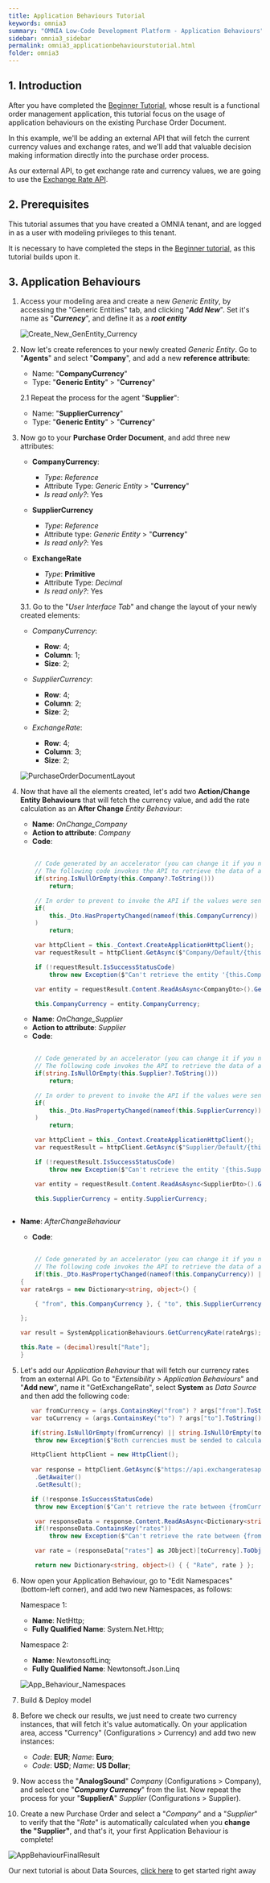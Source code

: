 ```yaml
---
title: Application Behaviours Tutorial
keywords: omnia3
summary: "OMNIA Low-Code Development Platform - Application Behaviours"
sidebar: omnia3_sidebar
permalink: omnia3_applicationbehaviourstutorial.html
folder: omnia3
---
```


## 1. Introduction

After you have completed the [Beginner Tutorial](omnia3_beginnertutorial.html), whose result is a functional order management application, this tutorial focus on the usage of application behaviours on the existing Purchase Order Document.

In this example, we'll be adding an external API that will fetch the current currency values and exchange rates, and we'll add that valuable decision making information directly into the purchase order process.

As our external API, to get exchange rate and currency values, we are going to use the [Exchange Rate API](https://exchangeratesapi.io/).


## 2. Prerequisites

This tutorial assumes that you have created a OMNIA tenant, and are logged in as a user with modeling privileges to this tenant.

It is necessary to have completed the steps in the  [Beginner tutorial](omnia3_beginnertutorial.html), as this tutorial builds upon it.


## 3. Application Behaviours

1. Access your modeling area and create a new *Generic Entity*, by accessing the "Generic Entities" tab, and clicking "***Add New***". Set it's name as "***Currency***", and define it as a ***root entity***

    ![Create_New_GenEntity_Currency](https://raw.githubusercontent.com/OMNIALowCode/omnia3/master/docs/images/tutorials/applicationbehaviours/add_generic_entity_currency.jpg)

2. Now let's create references to your newly created *Generic Entity*. Go to "**Agents**" and select "**Company**", and add a new **reference attribute**:
    - Name: "**CompanyCurrency**"
    - Type: "**Generic Entity**" > "**Currency**" 
    
    2.1 Repeat the process for the agent "**Supplier**":
        
      - Name: "**SupplierCurrency**"
      - Type: "**Generic Entity**" > "**Currency**" 

3. Now go to your **Purchase Order Document**, and add three new attributes:
    - **CompanyCurrency**:
        - *Type*: *Reference* 
        - Attribute Type: *Generic Entity* > "**Currency**" 
        - *Is read only?*: Yes
        
    - **SupplierCurrency** 
        - *Type*: *Reference*
        - Attribute type: *Generic Entity* > "**Currency**"
        - *Is read only?*: Yes
        
    - **ExchangeRate** 
        - *Type*: **Primitive** 
        - Attribute Type: *Decimal* 
        - *Is read only?*: Yes
        
    3.1. Go to the "*User Interface Tab*" and change the layout of your newly created elements:
    - *CompanyCurrency*: 
        - **Row**: 4; 
        - **Column**: 1; 
        - **Size**: 2;
    
    - *SupplierCurrency*: 
        - **Row**: 4; 
        - **Column**: 2; 
        - **Size**: 2;
    
    - *ExchangeRate*: 
        - **Row**: 4; 
        - **Column**: 3; 
        - **Size**: 2;
    
    ![PurchaseOrderDocumentLayout](https://raw.githubusercontent.com/OMNIALowCode/omnia3/master/docs/images/tutorials/applicationbehaviours/document-layout.jpg)

4. Now that have all the elements created, let's add two **Action/Change Entity Behaviours** that will fetch the currency value, and add the rate calculation as an **After Change** *Entity Behaviour*:
    
    - **Name**: *OnChange_Company*
    - **Action to attribute**: *Company*
    - **Code**:
    
    ```C#
       
        // Code generated by an accelerator (you can change it if you need)
        // The following code invokes the API to retrieve the data of an entity and set the values in the current entity
        if(string.IsNullOrEmpty(this.Company?.ToString()))
            return;

        // In order to prevent to invoke the API if the values were sent by the user
        if(
            this._Dto.HasPropertyChanged(nameof(this.CompanyCurrency))  
        )
            return;

        var httpClient = this._Context.CreateApplicationHttpClient();
        var requestResult = httpClient.GetAsync($"Company/Default/{this.Company}").GetAwaiter().GetResult();

        if (!requestResult.IsSuccessStatusCode)
            throw new Exception($"Can't retrieve the entity '{this.Company}'");

        var entity = requestResult.Content.ReadAsAsync<CompanyDto>().GetAwaiter().GetResult();

        this.CompanyCurrency = entity.CompanyCurrency; 
    ```
    
    
    - **Name**: *OnChange_Supplier*
    - **Action to attribute**: *Supplier*
    - **Code**:    
    
    
    ```C#
       
        // Code generated by an accelerator (you can change it if you need)
        // The following code invokes the API to retrieve the data of an entity and set the values in the current entity
        if(string.IsNullOrEmpty(this.Supplier?.ToString()))
            return;

        // In order to prevent to invoke the API if the values were sent by the user
        if(
            this._Dto.HasPropertyChanged(nameof(this.SupplierCurrency))  
        )
            return;

        var httpClient = this._Context.CreateApplicationHttpClient();
        var requestResult = httpClient.GetAsync($"Supplier/Default/{this.Supplier}").GetAwaiter().GetResult();

        if (!requestResult.IsSuccessStatusCode)
            throw new Exception($"Can't retrieve the entity '{this.Supplier}'");

        var entity = requestResult.Content.ReadAsAsync<SupplierDto>().GetAwaiter().GetResult();

        this.SupplierCurrency = entity.SupplierCurrency; 
        
    ```

- **Name**: *AfterChangeBehaviour*
    - **Code**:
    
    ```C#
       
        // Code generated by an accelerator (you can change it if you need)
        // The following code invokes the API to retrieve the data of an entity and set the values in the current entity
        if(this._Dto.HasPropertyChanged(nameof(this.CompanyCurrency)) || this._Dto.HasPropertyChanged(nameof(this.SupplierCurrency)))
    {
    var rateArgs = new Dictionary<string, object>() {

        { "from", this.CompanyCurrency }, { "to", this.SupplierCurrency }

    };

    var result = SystemApplicationBehaviours.GetCurrencyRate(rateArgs);

    this.Rate = (decimal)result["Rate"];
    }
    ```

5. Let's add our *Application Behaviour* that will fetch our currency rates from an external API. Go to "*Extensibility > Application Behaviours*" and "**Add new**", name it "GetExchangeRate", select **System** as *Data Source* and then add the following code:

       
    ```C#
       var fromCurrency = (args.ContainsKey("from") ? args["from"].ToString() : "").ToUpperInvariant();
       var toCurrency = (args.ContainsKey("to") ? args["to"].ToString() : "").ToUpperInvariant(); 

       if(string.IsNullOrEmpty(fromCurrency) || string.IsNullOrEmpty(toCurrency))
        throw new Exception($"Both currencies must be sended to calculate the rate."); 

       HttpClient httpClient = new HttpClient();
       
       var response = httpClient.GetAsync($"https://api.exchangeratesapi.io/latest?base={fromCurrency}&symbols={toCurrency}")
        .GetAwaiter()
        .GetResult();

       if (!response.IsSuccessStatusCode)
        throw new Exception($"Can't retrieve the rate between {fromCurrency} and {toCurrency}");

        var responseData = response.Content.ReadAsAsync<Dictionary<string, object>>().GetAwaiter().GetResult();
        if(!responseData.ContainsKey("rates"))
            throw new Exception($"Can't retrieve the rate between {fromCurrency} and {toCurrency}");
 
        var rate = (responseData["rates"] as JObject)[toCurrency].ToObject<decimal>();

        return new Dictionary<string, object>() { { "Rate", rate } };
    ```   

6. Now open your Application Behaviour, go to "Edit Namespaces" (bottom-left corner), and add two new Namespaces, as follows:

    Namespace 1:
    - **Name**: NetHttp;
    - **Fully Qualified Name**: System.Net.Http;
    
    Namespace 2:
    - **Name**: NewtonsoftLinq;
    - **Fully Qualified Name**: Newtonsoft.Json.Linq
    
    ![App_Behaviour_Namespaces](https://raw.githubusercontent.com/OMNIALowCode/omnia3/master/docs/images/tutorials/applicationbehaviours/app_behaviour_namespaces.jpg)

7. Build & Deploy model

8. Before we check our results, we just need to create two currency instances, that will fetch it's value automatically. On your application area, access "Currency" (Configurations > Currency) and add two new instances:
    - *Code*: **EUR**; *Name*: **Euro**;
    - *Code*: **USD**; *Name*: **US Dollar**;

9. Now access the "**AnalogSound**" *Company* (Configurations > Company), and select one "***Company Currency***" from the list. Now repeat the process for your "**SupplierA**" *Supplier* (Configurations > Supplier).

10. Create a new Purchase Order and select a "*Company*" and a "*Supplier*" to verify that the "*Rate*" is automatically calculated when you **change the "Supplier"**, and that's it, your first Application Behaviour is complete!

![AppBehaviourFinalResult](https://raw.githubusercontent.com/OMNIALowCode/omnia3/master/docs/images/tutorials/applicationbehaviours/app_behaviours_final.jpg)

Our next tutorial is about Data Sources, [click here](omnia3_datasourcetutorial.md) to get started right away
